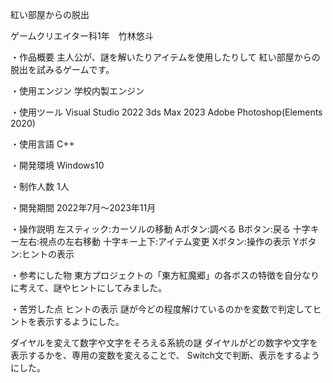 紅い部屋からの脱出

ゲームクリエイター科1年　竹林悠斗

・作品概要
主人公が、謎を解いたりアイテムを使用したりして
紅い部屋からの脱出を試みるゲームです。

・使用エンジン
学校内製エンジン

・使用ツール
Visual Studio 2022
3ds Max 2023
Adobe Photoshop(Elements 2020)

・使用言語
C++

・開発環境
Windows10

・制作人数
1人

・開発期間
2022年7月～2023年11月

・操作説明
左スティック:カーソルの移動
Aボタン:調べる
Bボタン:戻る
十字キー左右:視点の左右移動
十字キー上下:アイテム変更
Xボタン:操作の表示
Yボタン:ヒントの表示

・参考にした物
東方プロジェクトの「東方紅魔郷」の各ボスの特徴を自分なりに考えて、謎やヒントにしてみました。

・苦労した点
ヒントの表示
謎が今どの程度解けているのかを変数で判定してヒントを表示するようにした。

ダイヤルを変えて数字や文字をそろえる系統の謎
ダイヤルがどの数字や文字を表示するかを、専用の変数を変えることで、
Switch文で判断、表示をするようにした。
